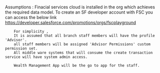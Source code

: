 Assumptions :
        Finacial services cloud is installed in the org which achieves the required data model.
        To create an SF developer account with  FSC you can access the below link 
        https://developer.salesforce.com/promotions/orgs/fscplayground

        For simplicity , 
        It is assumed that all branch staff members will have the profile 'Advisor'.
        all staff members will be assigned 'Advisor Permissions' custom permission set.
        All middle ware systems that will consume the create transaction service will have system admin access.

        Wealth Management App will be the go to app for the staff.

      